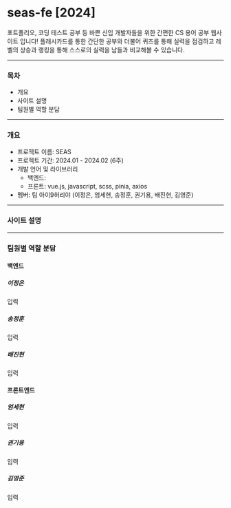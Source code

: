 # seas-fe [2024]

포트폴리오, 코딩 테스트 공부 등 바쁜 신입 개발자들을 위한 간편한 CS 용어 공부 웹사이트 입니다!
플래시카드를 통한 간단한 공부와 더불어 퀴즈를 통해 실력을 점검하고 레벨의 상승과 랭킹을 통해 스스로의 실력을 남들과 비교해볼 수 있습니다.

---

### 목차

-   개요
-   사이트 설명
-   팀원별 역할 분담

---

### 개요

-   프로젝트 이름: SEAS
-   프로젝트 기간: 2024.01 - 2024.02 (6주)
-   개발 언어 및 라이브러리
    -   백엔드:
    -   프론트: vue.js, javascript, scss, pinia, axios
-   멤버: 팀 아이9허리야 (이정은, 엄세현, 송정훈, 권기용, 배진현, 김영준)

---

### 사이트 설명

---

### 팀원별 역할 분담

#### 백엔드

##### 이정은

입력

##### 송정훈

입력

##### 배진현

입력

#### 프론트엔드

##### 엄세현

입력

##### 권기용

입력

##### 김영준

입력

